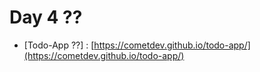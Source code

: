 # Day 4 ??

- [Todo-App ??] : [https://cometdev.github.io/todo-app/](https://cometdev.github.io/todo-app/)
